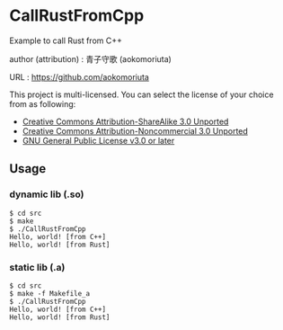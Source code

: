 # CallRustFromCpp

Example to call Rust from C++

author (attribution)
: 青子守歌 (aokomoriuta)

URL
: https://github.com/aokomoriuta

This project is multi-licensed.
You can select the license of your choice from as following:

* [Creative Commons Attribution-ShareAlike 3.0 Unported](http://creativecommons.org/licenses/by-sa/3.0/)
* [Creative Commons Attribution-Noncommercial 3.0 Unported](http://creativecommons.org/licenses/by-nc/3.0/)
* [GNU General Public License v3.0 or later](http://www.gnu.org/licenses/gpl.html)

## Usage

### dynamic lib (.so)
```shell
$ cd src
$ make
$ ./CallRustFromCpp
Hello, world! [from C++]
Hello, world! [from Rust]
```

### static lib (.a)
```shell
$ cd src
$ make -f Makefile_a
$ ./CallRustFromCpp
Hello, world! [from C++]
Hello, world! [from Rust]
```
